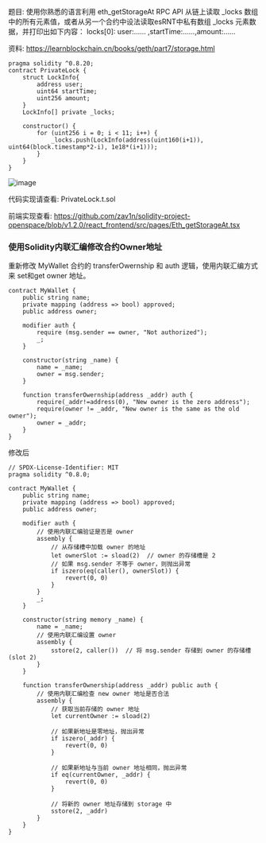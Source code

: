 题目: 使用你熟悉的语言利用 eth_getStorageAt RPC API 从链上读取 _locks 数组中的所有元素值，或者从另一个合约中设法读取esRNT中私有数组 _locks 元素数据，并打印出如下内容：
locks[0]: user:…… ,startTime:……,amount:……

资料: https://learnblockchain.cn/books/geth/part7/storage.html

```solidity
pragma solidity ^0.8.20;
contract PrivateLock {
    struct LockInfo{
        address user;
        uint64 startTime; 
        uint256 amount;
    }
    LockInfo[] private _locks;

    constructor() { 
        for (uint256 i = 0; i < 11; i++) {
            _locks.push(LockInfo(address(uint160(i+1)), uint64(block.timestamp*2-i), 1e18*(i+1)));
        }
    }
}
```

![image](https://github.com/user-attachments/assets/77b0d915-53b8-4ca3-8c3b-13fe3534f83c)


代码实现请查看: PrivateLock.t.sol

前端实现查看: https://github.com/zav1n/solidity-project-openspace/blob/v1.2.0/react_frontend/src/pages/Eth_getStorageAt.tsx


### 使用Solidity内联汇编修改合约Owner地址

重新修改 MyWallet 合约的 transferOwernship 和 auth 逻辑，使用内联汇编方式来 set和get owner 地址。
```solidity
contract MyWallet { 
    public string name;
    private mapping (address => bool) approved;
    public address owner;

    modifier auth {
        require (msg.sender == owner, "Not authorized");
        _;
    }

    constructor(string _name) {
        name = _name;
        owner = msg.sender;
    } 

    function transferOwernship(address _addr) auth {
        require(_addr!=address(0), "New owner is the zero address");
        require(owner != _addr, "New owner is the same as the old owner");
        owner = _addr;
    }
}
```

修改后
```solidity
// SPDX-License-Identifier: MIT
pragma solidity ^0.8.0;

contract MyWallet { 
    public string name;
    private mapping (address => bool) approved;
    public address owner;

    modifier auth {
        // 使用内联汇编验证是否是 owner
        assembly {
            // 从存储槽中加载 owner 的地址
            let ownerSlot := sload(2)  // owner 的存储槽是 2
            // 如果 msg.sender 不等于 owner，则抛出异常
            if iszero(eq(caller(), ownerSlot)) {
                revert(0, 0)
            }
        }
        _;
    }

    constructor(string memory _name) {
        name = _name;
        // 使用内联汇编设置 owner
        assembly {
            sstore(2, caller())  // 将 msg.sender 存储到 owner 的存储槽 (slot 2)
        }
    }

    function transferOwnership(address _addr) public auth {
        // 使用内联汇编检查 new owner 地址是否合法
        assembly {
            // 获取当前存储的 owner 地址
            let currentOwner := sload(2)

            // 如果新地址是零地址，抛出异常
            if iszero(_addr) {
                revert(0, 0)
            }

            // 如果新地址与当前 owner 地址相同，抛出异常
            if eq(currentOwner, _addr) {
                revert(0, 0)
            }

            // 将新的 owner 地址存储到 storage 中
            sstore(2, _addr)
        }
    }
}
```
